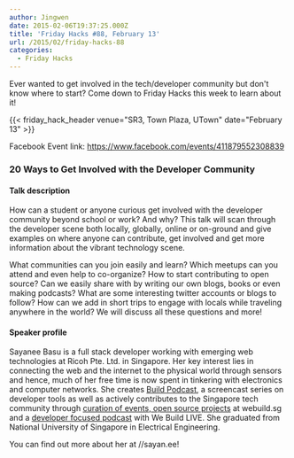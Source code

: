 ```yaml
---
author: Jingwen
date: 2015-02-06T19:37:25.000Z
title: 'Friday Hacks #88, February 13'
url: /2015/02/friday-hacks-88
categories:
  - Friday Hacks
---
```


Ever wanted to get involved in the tech/developer community but don't know where to
start? Come down to Friday Hacks this week to learn about it!

{{< friday_hack_header venue="SR3, Town Plaza, UTown" date="February 13" >}}

Facebook Event link: https://www.facebook.com/events/411879552308839

### 20 Ways to Get Involved with the Developer Community

#### Talk description

How can a student or anyone curious get involved with the developer community beyond school or work? And why? This talk will scan through the developer scene both locally, globally, online or on-ground and give examples on where anyone can contribute, get involved and get more information about the vibrant technology scene.

What communities can you join easily and learn? Which meetups can you attend and even help to co-organize? How to start contributing to open source? Can we easily share with by writing our own blogs, books or even making podcasts? What are some interesting twitter accounts or blogs to follow? How can we add in short trips to engage with locals while traveling anywhere in the world? We will discuss all these questions and more!

#### Speaker profile

Sayanee Basu is a full stack developer working with emerging web technologies
at Ricoh Pte. Ltd. in Singapore. Her key interest lies in connecting the web
and the internet to the physical world through sensors and hence, much of her
free time is now spent in tinkering with electronics and computer networks. She
creates [Build Podcast](//build-podcast.com/), a screencast series on
developer tools as well as actively contributes to the Singapore tech community
through [curation of events, open source projects](//webuild.sg/) at
webuild.sg and a [developer focused podcast](//live.webuild.sg/) with We Build LIVE. She graduated from National University of Singapore in Electrical Engineering.

You can find out more about her at //sayan.ee!
